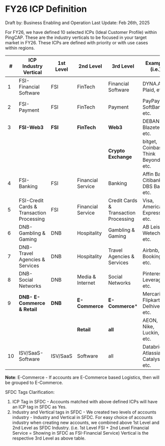 # FY26 ICP Definition

Draft by: Business Enabling and Operation
Last Update: Feb 26th, 2025


For FY26, we have defined 10 selected ICPs (Ideal Customer Profile) within PingCAP. These are the industry verticals to be focused in your target market in FY26. These ICPs are defined with priority or with use cases within regions.

| #  | ICP Industry Vertical                           | 1st Level | 2nd Level            | 3rd Level                           | Example (i.e.)                           |
|----|-----------------------------------------------|-----------|----------------------|------------------------------------|-----------------------------------------|
| 1  | FSI-Financial Software                        | FSI       | FinTech              | Financial Software                 | DYNA.AI, Plaid, etc.                   |
| 2  | FSI-Payment                                   | FSI       | FinTech              | Payment                            | PayPay, SoftBank, etc.                 |
| 3  | **FSI-Web3**                                  | **FSI**   | **FinTech**          | **Web3**                           | DEBANK, Blazetec, etc.                 |
|    |                                               |           |                      | **Crypto Exchange**                | bitget, Coinbase, Think Beyond, etc.   |
| 4  | FSI-Banking                                   | FSI       | Financial Service    | Banking                            | Affin Bank, Citibank, DBS Bank, etc.   |
| 5  | FSI-Credit Cards & Transaction Processing     | FSI       | Financial Service    | Credit Cards & Transaction Processing | Visa, American Express, etc.       |
| 6  | DNB-Gambling & Gaming                         | DNB       | Hospitality          | Gambling & Gaming                  | AB Leisure, Wetech, etc.               |
| 7  | DNB-Travel Agencies & Services               | DNB       | Hospitality          | Travel Agencies & Services         | Airbnb, Booking, etc.                  |
| 8  | DNB-Social Networks                           | DNB       | Media & Internet    | Social Networks                     | Pinterest, Leverages, etc.             |
| 9  | **DNB- E-Commerce & Retail**                 | **DNB**   | **E-Commerce**       | **E-Commerce***                     | Mercari, Flipkart, Delhivery, etc.     |
|    |                                               |           | **Retail**           | **all**                             | AEON, Nike, Luckin, etc.               |
| 10 | ISV/SaaS-Software                            | ISV/SaaS  | Software            | all                                | Databricks, Atlassian, Catalyst, etc.  |



**Note**: E-Commerce - If accounts are E-Commerce based Logistics, then will be grouped to E-Commerce.

SFDC Tags Clarification:

1. ICP Tag in SFDC - Accounts matched with above defined ICPs will have an ICP tag in SFDC as Yes.
2. Industry and Vertical tags in SFDC - We created two levels of accounts industry - Industry and Vertical in SFDC. For easy choice of accounts industry when creating new accounts, we combined above 1st Level and 2nd Level as SFDC Industry. (i.e. 1st Level FSI + 2nd Level Financial Service = Showing in SFDC as FSI-Financial Service) Vertical is the respective 3rd Level as above table.